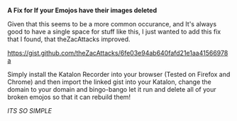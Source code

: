 **A Fix for If your Emojos have their images deleted**

Given that this seems to be a more common occurance, and It's always good to have a single space for stuff like this, 
I just wanted to add this fix that I found, that theZacAttacks improved.

https://gist.github.com/theZacAttacks/6fe03e94ab640fafd21e1aa41566978a

Simply install the Katalon Recorder into your browser (Tested on Firefox and Chrome) and then import the linked gist into
your Katalon, change the domain to your domain and bingo-bango let it run and delete all of your broken
emojos so that it can rebuild them!

*ITS SO SIMPLE*

